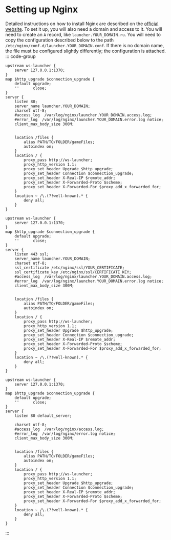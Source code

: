 # Setting up Nginx

Detailed instructions on how to install Nginx are described on the [official website](https://nginx.org/ru/linux_packages.html).
To set it up, you will also need a domain and access to it. You will need to create an `A` record, like `launcher.YOUR_DOMAIN.ru`.
You will need to copy the configuration described below to the path `/etc/nginx/conf.d/launcher.YOUR_DOMAIN.conf`.
If there is no domain name, the file must be configured slightly differently; the configuration is attached.
::: code-group

```nginx [http]
upstream ws-launcher {
    server 127.0.0.1:1370;
}
map $http_upgrade $connection_upgrade {
    default upgrade;
    ''      close;
}
server {
    listen 80;
    server_name launcher.YOUR_DOMAIN;
    charset utf-8;
    #access_log  /var/log/nginx/launcher.YOUR_DOMAIN.access.log;
    #error_log  /var/log/nginx/launcher.YOUR_DOMAIN.error.log notice;
    client_max_body_size 300M;


    location /files {
        alias PATH/TO/FOLDER/gameFiles;
        autoindex on;
    }
    location / {
        proxy_pass http://ws-launcher;
        proxy_http_version 1.1;
        proxy_set_header Upgrade $http_upgrade;
        proxy_set_header Connection $connection_upgrade;
        proxy_set_header X-Real-IP $remote_addr;
        proxy_set_header X-Forwarded-Proto $scheme;
        proxy_set_header X-Forwarded-For $proxy_add_x_forwarded_for;
    }
    location ~ /\.(?!well-known).* {
        deny all;
    }
}
```

```nginx [https]
upstream ws-launcher {
    server 127.0.0.1:1370;
}
map $http_upgrade $connection_upgrade {
    default upgrade;
    ''      close;
}
server {
    listen 443 ssl;
    server_name launcher.YOUR_DOMAIN;
    charset utf-8;
    ssl_certificate /etc/nginx/ssl/YOUR_CERTIFICATE;
    ssl_certificate_key /etc/nginx/ssl/CERTIFICATE_KEY;
    #access_log  /var/log/nginx/launcher.YOUR_DOMAIN.access.log;
    #error_log  /var/log/nginx/launcher.YOUR_DOMAIN.error.log notice;
    client_max_body_size 300M;


    location /files {
        alias PATH/TO/FOLDER/gameFiles;
        autoindex on;
    }
    location / {
        proxy_pass http://ws-launcher;
        proxy_http_version 1.1;
        proxy_set_header Upgrade $http_upgrade;
        proxy_set_header Connection $connection_upgrade;
        proxy_set_header X-Real-IP $remote_addr;
        proxy_set_header X-Forwarded-Proto $scheme;
        proxy_set_header X-Forwarded-For $proxy_add_x_forwarded_for;
    }
    location ~ /\.(?!well-known).* {
        deny all;
    }
}
```
```nginx [No domain]
upstream ws-launcher {
    server 127.0.0.1:1370;
}
map $http_upgrade $connection_upgrade {
    default upgrade;
    ''      close;
}
server {
    listen 80 default_server;

    charset utf-8;
    #access_log  /var/log/nginx/access.log;
    #error_log  /var/log/nginx/error.log notice;
    client_max_body_size 300M;


    location /files {
        alias PATH/TO/FOLDER/gameFiles;
        autoindex on;
    }
    location / {
        proxy_pass http://ws-launcher;
        proxy_http_version 1.1;
        proxy_set_header Upgrade $http_upgrade;
        proxy_set_header Connection $connection_upgrade;
        proxy_set_header X-Real-IP $remote_addr;
        proxy_set_header X-Forwarded-Proto $scheme;
        proxy_set_header X-Forwarded-For $proxy_add_x_forwarded_for;
    }
    location ~ /\.(?!well-known).* {
        deny all;
    }
}
```
:::

